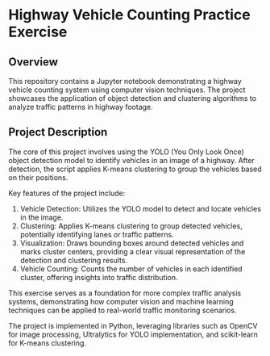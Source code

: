 # Highway Vehicle Counting Practice Exercise

## Overview

This repository contains a Jupyter notebook demonstrating a highway vehicle counting system using computer vision techniques. The project showcases the application of object detection and clustering algorithms to analyze traffic patterns in highway footage.

## Project Description

The core of this project involves using the YOLO (You Only Look Once) object detection model to identify vehicles in an image of a highway. After detection, the script applies K-means clustering to group the vehicles based on their positions.

Key features of the project include:

1. Vehicle Detection: Utilizes the YOLO model to detect and locate vehicles in the image.
2. Clustering: Applies K-means clustering to group detected vehicles, potentially identifying lanes or traffic patterns.
3. Visualization: Draws bounding boxes around detected vehicles and marks cluster centers, providing a clear visual representation of the detection and clustering results.
4. Vehicle Counting: Counts the number of vehicles in each identified cluster, offering insights into traffic distribution.

This exercise serves as a foundation for more complex traffic analysis systems, demonstrating how computer vision and machine learning techniques can be applied to real-world traffic monitoring scenarios.

The project is implemented in Python, leveraging libraries such as OpenCV for image processing, Ultralytics for YOLO implementation, and scikit-learn for K-means clustering.
